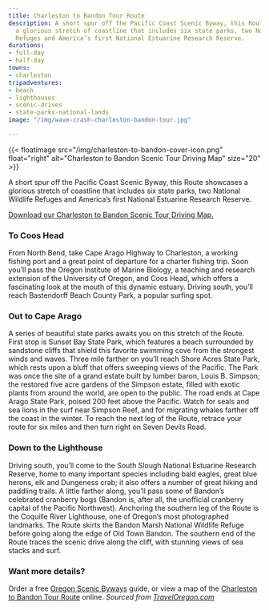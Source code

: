 ```yaml
---
title: Charleston to Bandon Tour Route
description: A short spur off the Pacific Coast Scenic Byway, this Route showcases
  a glorious stretch of coastline that includes six state parks, two National Wildlife
  Refuges and America’s first National Estuarine Research Reserve.
durations:
- full-day
- half-day
towns:
- charleston
tripadventures:
- beach
- lighthouses
- scenic-drives
- state-parks-national-lands
image: "/img/wave-crash-charleston-bandon-tour.jpg"

---
```

{{< floatimage src="/img/charleston-to-bandon-cover-icon.png" float="right" alt="Charleston to Bandon Scenic Tour Driving Map" size="20" >}} 

A short spur off the Pacific Coast Scenic Byway, this Route showcases a glorious stretch of coastline that includes six state parks, two National Wildlife Refuges and America’s first National Estuarine Research Reserve.

[Download our Charleston to Bandon Scenic Tour Driving Map.](/img/charleston-to-bandon-map.pdf "charleston-to-bandon-map.pdf")

<div class="clearfix margin-30px-top"></div>

### To Coos Head

From North Bend, take Cape Arago Highway to Charleston, a working fishing port and a great point of departure for a charter fishing trip. Soon you’ll pass the Oregon Institute of Marine Biology, a teaching and research extension of the University of Oregon, and Coos Head, which offers a fascinating look at the mouth of this dynamic estuary. Driving south, you’ll reach Bastendorff Beach County Park, a popular surfing spot.

### Out to Cape Arago

A series of beautiful state parks awaits you on this stretch of the Route. First stop is Sunset Bay State Park, which features a beach surrounded by sandstone cliffs that shield this favorite swimming cove from the strongest winds and waves. Three mile farther on you’ll reach Shore Acres State Park, which rests upon a bluff that offers sweeping views of the Pacific. The Park was once the site of a grand estate built by lumber baron, Louis B. Simpson; the restored five acre gardens of the Simpson estate, filled with exotic plants from around the world, are open to the public. The road ends at Cape Arago State Park, poised 200 feet above the Pacific. Watch for seals and sea lions in the surf near Simpson Reef, and for migrating whales farther off the coast in the winter. To reach the next leg of the Route, retrace your route for six miles and then turn right on Seven Devils Road.

### Down to the Lighthouse

Driving south, you’ll come to the South Slough National Estuarine Research Reserve, home to many important species including bald eagles, great blue herons, elk and Dungeness crab; it also offers a number of great hiking and paddling trails. A little farther along, you’ll pass some of Bandon’s celebrated cranberry bogs (Bandon is, after all, the unofficial cranberry capital of the Pacific Northwest). Anchoring the southern leg of the Route is the Coquille River Lighthouse, one of Oregon’s most photographed landmarks. The Route skirts the Bandon Marsh National Wildlife Refuge before going along the edge of Old Town Bandon. The southern end of the Route traces the scenic drive along the cliff, with stunning views of sea stacks and surf.

### Want more details?

Order a free <a href="https://traveloregon.com/travel-guides/" target="_blank"> Oregon Scenic Byways</a> guide, or view a map of the <a href="http://www.journalgraphicsdigitalpublications.com/epubs/MEDIAMERICA/ScenicByWaysGuide2016/viewer/desktop/#page/58" target="_blank">Charleston to Bandon Tour Route</a> online. _Sourced from <a href="https://traveloregon.com/things-to-do/trip-ideas/scenic-drives/charleston-to-bandon-tour-route/" target="_blank">TravelOregon.com</a>_